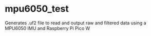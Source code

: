 # mpu6050_test
Generates .uf2 file to read and output raw and filtered data using a MPU6050 IMU  and Raspberry Pi Pico W
